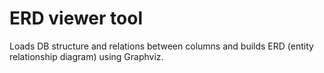 # ERD viewer tool

Loads DB structure and relations between columns and builds ERD (entity relationship diagram) using Graphviz.
